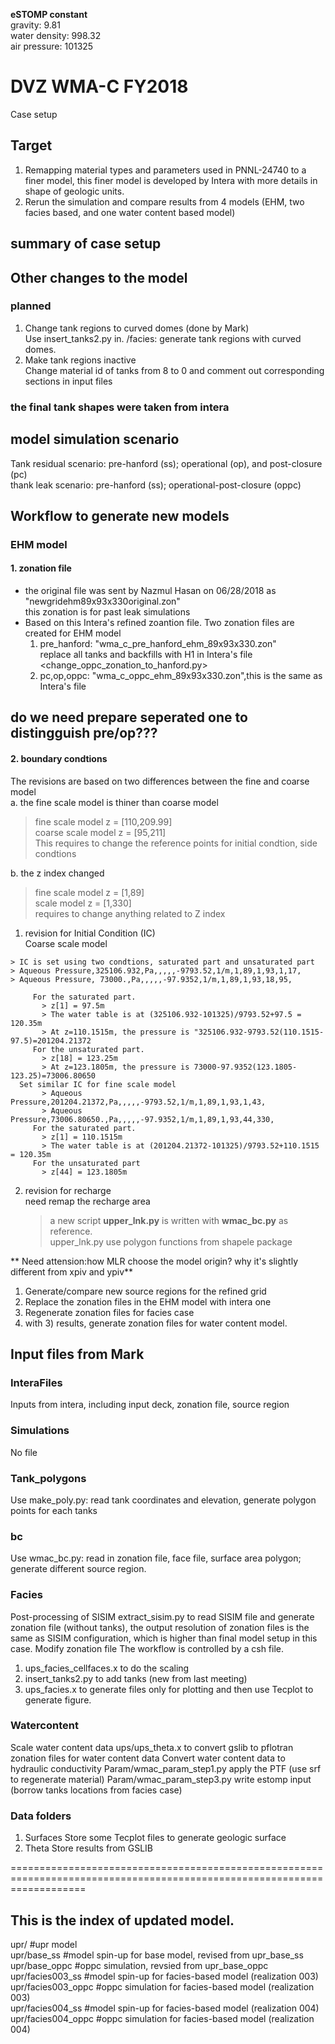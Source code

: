 **eSTOMP constant**  
gravity: 9.81  
water density: 998.32  
air pressure: 101325  

# DVZ WMA-C FY2018
Case setup

## Target 
1) Remapping material types and parameters used in PNNL-24740 to a finer model, this finer model is developed by Intera with more details in shape of geologic units.
2) Rerun the simulation and compare results from 4 models (EHM, two facies based, and one water content based model)

## summary of case setup


## Other changes to the model
### planned
1) Change tank regions to curved domes (done by Mark)  
     Use insert_tanks2.py in. /facies: generate tank regions with curved domes.  
2) Make tank regions inactive   
     Change material id of tanks from 8 to 0 and comment out corresponding sections in input files
### the final tank shapes were taken from intera


## model simulation scenario
Tank residual scenario: pre-hanford (ss); operational (op), and post-closure (pc)  
thank leak scenario: pre-hanford (ss); operational-post-closure (oppc)  

## Workflow to generate new models
### EHM model
#### 1. zonation file 
*   the original file was sent by Nazmul Hasan on 06/28/2018 as "newgridehm89x93x330original.zon"  
   this zonation is for past leak simulations
*   
   Based on this Intera's refined zoantion file. Two zonation files are created for EHM model  
   1. pre_hanford: "wma_c_pre_hanford_ehm_89x93x330.zon"  
      replace all tanks and backfills with H1 in Intera's file  
	  <change_oppc_zonation_to_hanford.py>  
   2. pc,op,oppc:  "wma_c_oppc_ehm_89x93x330.zon",this is the same as Intera's file 
## do we need prepare seperated one to distingguish pre/op??? 

#### 2. boundary condtions
   The revisions are based on two differences between the fine and coarse model  
   a. the fine scale model is thiner than coarse model  

> fine scale model z = [110,209.99]  
> 	    coarse scale model z = [95,211]  
> 	    This requires to change the reference points for initial condtion, side condtions

   b. the z index changed  

> fine scale model z = [1,89]  
> 	    scale model z = [1,330]  
> 	    requires to change anything related to Z index

   1. revision for Initial Condition (IC)  
      Coarse scale model  

    > IC is set using two condtions, saturated part and unsaturated part  
    > Aqueous Pressure,325106.932,Pa,,,,,-9793.52,1/m,1,89,1,93,1,17,  
    > Aqueous Pressure, 73000.,Pa,,,,,-97.9352,1/m,1,89,1,93,18,95,

         For the saturated part.  
		   > z[1] = 97.5m  
		   > The water table is at (325106.932-101325)/9793.52+97.5 = 120.35m  
		   > At z=110.1515m, the pressure is "325106.932-9793.52(110.1515-97.5)=201204.21372  
         For the unsaturated part.  
		   > z[18] = 123.25m  
		   > At z=123.1805m, the pressure is 73000-97.9352(123.1805-123.25)=73006.80650  
      Set similar IC for fine scale model  
		   > Aqueous Pressure,201204.21372,Pa,,,,,-9793.52,1/m,1,89,1,93,1,43,  
		   > Aqueous Pressure,73006.80650.,Pa,,,,,-97.9352,1/m,1,89,1,93,44,330,  
	     For the saturated part.  
		   > z[1] = 110.1515m  
		   > The water table is at (201204.21372-101325)/9793.52+110.1515 = 120.35m  
         For the unsaturated part  
           > z[44] = 123.1805m  
   
   2. revision for recharge  
      need remap the recharge area  
        > a new script **upper_lnk.py** is written with **wmac_bc.py** as reference.  
        >  upper_lnk.py use polygon functions from shapele package  
	
	
**	Need attension:how MLR choose the model origin? why it's slightly different from xpiv and ypiv**
   
1) Generate/compare new source regions for the refined grid 
2) Replace the zonation files in the EHM model with intera one
3) Regenerate zonation files for facies case
4) with 3) results, generate zonation files for water content model. 

## Input files from Mark
### InteraFiles
Inputs from intera, including input deck, zonation file, source region 

### Simulations
No file
### Tank_polygons
Use make_poly.py: read tank coordinates and elevation, generate polygon points for each tanks

### bc
Use wmac_bc.py: read in zonation file, face file, surface area polygon; generate different source region.

### Facies
Post-processing of SISIM
extract_sisim.py to read SISIM file and generate zonation file (without tanks), the output resolution of zonation files is the same as SISIM configuration, which is higher than final model setup in this case.
Modify zonation file 
The workflow is controlled by a csh file.
1) ups_facies_cellfaces.x to do the scaling 
2) insert_tanks2.py to add tanks (new from last meeting)
3) ups_facies.x to generate files only for plotting and then use Tecplot to generate figure.

### Watercontent
Scale water content data
ups/ups_theta.x to convert gslib to pflotran zonation files for water content data
Convert water content data to hydraulic conductivity 
Param/wmac_param_step1.py apply the PTF (use srf to regenerate material)
Param/wmac_param_step3.py write estomp input (borrow tanks locations from facies case)

### Data folders
1) Surfaces 
Store some Tecplot files to generate geologic surface
2) Theta
Store results from GSLIB 



=========================================================================================================================
## This is the index of updated model.
upr/                 #upr model <br />
upr/base_ss          #model spin-up for base model, revised from upr_base_ss <br />
upr/base_oppc        #oppc simulation, revsied from upr_base_oppc <br />
upr/facies003_ss     #model spin-up for facies-based model (realization 003) <br />
upr/facies003_oppc   #oppc simulation for facies-based model (realization 003) <br />
upr/facies004_ss     #model spin-up for facies-based model (realization 004) <br />
upr/facies004_oppc   #oppc simulation for facies-based model (realization 004) <br />
